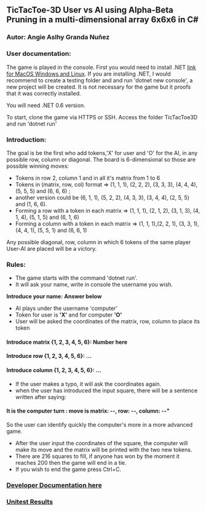 ## TicTacToe-3D User vs AI using Alpha-Beta Pruning in a multi-dimensional array 6x6x6 in C#
### Autor: Angie Aslhy Granda Nuñez

### User documentation: 

The game is played in the console. First you would need to install .NET [link for MacOS Windows and Linux](https://dotnet.microsoft.com/en-us/download). 
If you are installing .NET, I would recommend to create a testing folder and and run 'dotnet new console', a new project will be created. It is not necessary for the game but it proofs that it was correctly installed. 

You will need .NET 0.6 version.

To start, clone the game via HTTPS or SSH. Access the folder TicTacToe3D and run 'dotnet run'

### Introduction:

The goal is be the first who add tokens,'X' for user and 'O' for the AI, in any possible row, column or diagonal. The board is 6-dimensional so those are possible winning moves: 

- Tokens in row 2, column 1 and in all it's matrix from 1 to 6
- Tokens in (matrix, row, col) format => (1, 1, 1), (2, 2, 2), (3, 3, 3), (4, 4, 4), (5, 5, 5) and (6, 6, 6) ; 
- another version could be  (6, 1, 1), (5, 2, 2), (4, 3, 3), (3, 4, 4), (2, 5, 5) and (1, 6, 6). 
- Forming a row with a token in each matrix => (1, 1, 1), (2, 1, 2), (3, 1, 3), (4, 1, 4), (5, 1, 5) and (6, 1, 6)
- Forming a column with a token in each matrix => (1, 1, 1),(2, 2, 1), (3, 3, 1), (4, 4, 1), (5, 5, 1) and (6, 6, 1)

Any possible diagonal, row, column in which 6 tokens of the same player User-AI are placed will be a victory. 

### Rules:

- The game starts with the command 'dotnet run'.
- It will ask your name, write in console the username you wish.
  
**Introduce your name:**
**Answer below**
  
- AI plays under the username 'computer'
- Token for user is **'X'** and for computer **'O'**
- User will be asked the coordinates of the matrix, row, column to place its token

#### Introduce matrix {1, 2, 3, 4, 5, 6}: Number here ####
#### Introduce row {1, 2, 3, 4, 5, 6}:  ... ####
#### Introduce column {1, 2, 3, 4, 5, 6}: ... ####
  
- If the user makes a typo, it will ask the coordinates again.
- when the user has introduced the input square, there will be a sentence written after saying:
#### It is the computer turn : move is matrix: --, row: --, column: --" ####
So the user can identify quickly the computer's more in a more advanced game.
- After the user input the coordinates of the square, the computer will make its move and the matrix will be printed with the two new tokens.
- There are 216 squares to fill, if anyone has won by the moment it reaches 200 then the game will end in a tie.
- If you wish to end the game press Ctrl+C.

### [Developer Documentation here](https://github.com/angiegranda/TicTacToe3D/blob/main/devdocs.md)

### [Unitest Results](https://github.com/angiegranda/TicTacToe3D/blob/main/manualTests.md)


  








